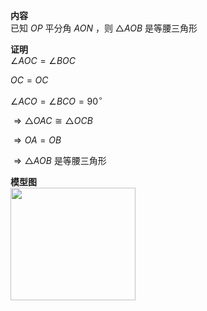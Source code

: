 **内容**  
已知 $OP$ 平分角 $AON$ ，则 $\triangle AOB$ 是等腰三角形  
  
**证明**  
$\angle AOC=\angle BOC$  
  
$OC=OC$  
  
$\angle ACO=\angle BCO=90^\circ$  
  
$\Rightarrow\triangle OAC\cong\triangle OCB$  
  
$\Rightarrow OA=OB$  
  
$\Rightarrow\triangle AOB$ 是等腰三角形  
  
**模型图**  
<img src="E:\Math\work_space\math\098 resources\单垂线模型.png" width="200px" height="180px" align="left"/>  

